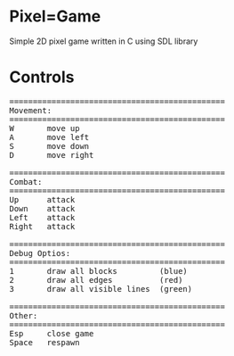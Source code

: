 # Pixel=Game

Simple 2D pixel game written in C using SDL library 

# Controls

<pre>
==============================================
Movement:
==============================================
W       move up 
A       move left  
S       move down 
D       move right

==============================================
Combat:
==============================================
Up      attack 
Down    attack 
Left    attack 
Right   attack 

==============================================
Debug Optios:
==============================================
1       draw all blocks         (blue)
2       draw all edges          (red)
3       draw all visible lines  (green)

==============================================
Other:
==============================================
Esp     close game
Space   respawn 
</pre>  
